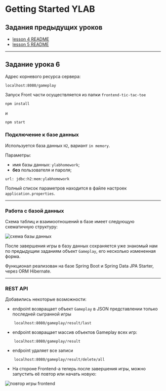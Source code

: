 # Getting Started YLAB

## Задания предыдущих уроков

- [lesson 4 README](previous-readme/LESSON4_README.MD)
- [lesson 5 README](previous-readme/lesson5_1.1_readme.md)


---

## Задание урока 6

Адрес корневого ресурса сервера:

    localhost:8080/gameplay

Запуск Front части осуществляется из папки `frontend-tic-tac-toe`

```bash
npm install
````
 и
```bash
npm start
````

### Подключение к базе данных

Используется база данных `H2`, вариант `in memory`.

Параметры:

- имя базы данных: `ylabhomework`;
- **без** пользователя и пароля;
```
url: jdbc:h2:mem:ylabhomework
```
Полный список параметров находится в файле настроек 
`application.properties`.

---

### Работа с базой данных

Схема таблиц и взаимоотношений в базе имеет следующую схематичную
структуру:

![схема базы данных](readme-images/db_schema_version_2.png)

После завершения игры в базу данных сохраняется уже знакомый нам 
по предыдущим заданиям объект `Gameplay`, его несколько измененная форма.

Функционал реализован на базе Spring Boot и Spring Data JPA Starter, 
через ORM Hibernate.

---

### REST API

Добавились некоторые возможности:

- endpoint возвращает объект `Gameplay` в JSON представлении
только последней сыгранной игры
```
    localhost:8080/gameplay/result/last
```
- endpoint возвращает массив объектов Gameplay всех игр:
```
    localhost:8080/gameplay/result
```
- endpoint удаляет все записи
```
    localhost:8080/gameplay/result/delete/all
```

- На стороне Frontend-а теперь после завершения игры, можно запустить её
повтор или начать новую:

![повтор игры frontend](readme-images/front_replay_feature_button.png)